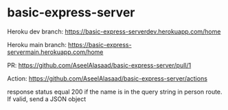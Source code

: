 # basic-express-server

Heroku dev branch: https://basic-express-serverdev.herokuapp.com/home

Heroku main branch: https://basic-express-servermain.herokuapp.com/home

PR: https://github.com/AseelAlasaad/basic-express-server/pull/1

Action: https://github.com/AseelAlasaad/basic-express-server/actions


response status equal 200 if the name is in the query string in person route. If valid, send a JSON object 
